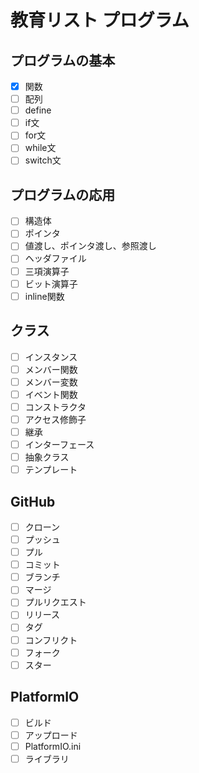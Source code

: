 # 教育リスト プログラム

## プログラムの基本
- [x] 関数
- [ ] 配列
- [ ] define
- [ ] if文
- [ ] for文
- [ ] while文
- [ ] switch文

## プログラムの応用
- [ ] 構造体
- [ ] ポインタ
- [ ] 値渡し、ポインタ渡し、参照渡し
- [ ] ヘッダファイル
- [ ] 三項演算子
- [ ] ビット演算子
- [ ] inline関数

## クラス
- [ ] インスタンス
- [ ] メンバー関数
- [ ] メンバー変数
- [ ] イベント関数
- [ ] コンストラクタ
- [ ] アクセス修飾子
- [ ] 継承
- [ ] インターフェース
- [ ] 抽象クラス
- [ ] テンプレート

## GitHub
- [ ] クローン
- [ ] プッシュ
- [ ] プル
- [ ] コミット
- [ ] ブランチ
- [ ] マージ
- [ ] プルリクエスト
- [ ] リリース
- [ ] タグ
- [ ] コンフリクト
- [ ] フォーク
- [ ] スター

## PlatformIO
- [ ] ビルド
- [ ] アップロード
- [ ] PlatformIO.ini
- [ ] ライブラリ
